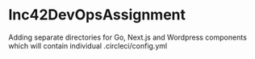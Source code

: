 # Inc42DevOpsAssignment

Adding separate directories for Go, Next.js and Wordpress components which will contain individual .circleci/config.yml
